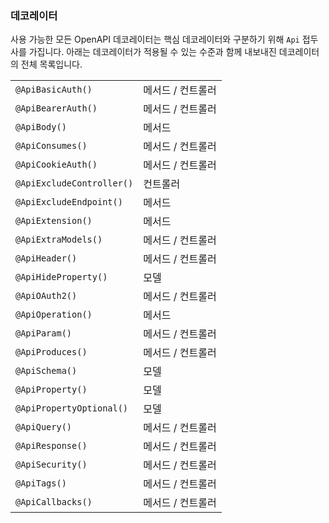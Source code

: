 ### 데코레이터

사용 가능한 모든 OpenAPI 데코레이터는 핵심 데코레이터와 구분하기 위해 `Api` 접두사를 가집니다. 아래는 데코레이터가 적용될 수 있는 수준과 함께 내보내진 데코레이터의 전체 목록입니다.

|                           |                     |
| ------------------------- | ------------------- |
| `@ApiBasicAuth()`         | 메서드 / 컨트롤러 |
| `@ApiBearerAuth()`        | 메서드 / 컨트롤러 |
| `@ApiBody()`              | 메서드              |
| `@ApiConsumes()`          | 메서드 / 컨트롤러 |
| `@ApiCookieAuth()`        | 메서드 / 컨트롤러 |
| `@ApiExcludeController()` | 컨트롤러          |
| `@ApiExcludeEndpoint()`   | 메서드              |
| `@ApiExtension()`         | 메서드              |
| `@ApiExtraModels()`       | 메서드 / 컨트롤러 |
| `@ApiHeader()`            | 메서드 / 컨트롤러 |
| `@ApiHideProperty()`      | 모델               |
| `@ApiOAuth2()`            | 메서드 / 컨트롤러 |
| `@ApiOperation()`         | 메서드              |
| `@ApiParam()`             | 메서드 / 컨트롤러 |
| `@ApiProduces()`          | 메서드 / 컨트롤러 |
| `@ApiSchema()`            | 모델               |
| `@ApiProperty()`          | 모델               |
| `@ApiPropertyOptional()`  | 모델               |
| `@ApiQuery()`             | 메서드 / 컨트롤러 |
| `@ApiResponse()`          | 메서드 / 컨트롤러 |
| `@ApiSecurity()`          | 메서드 / 컨트롤러 |
| `@ApiTags()`              | 메서드 / 컨트롤러 |
| `@ApiCallbacks()`         | 메서드 / 컨트롤러 |